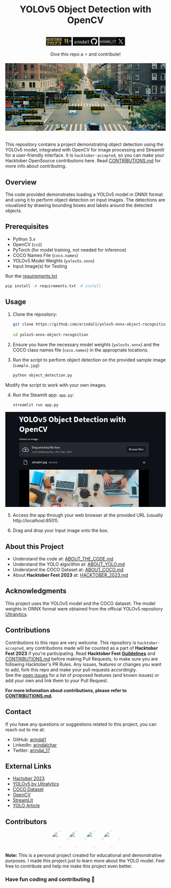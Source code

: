 <div align="center">
   <h1>YOLOv5 Object Detection with OpenCV</h1><br>
   <a href="https://hacktoberfest.com/" target="_blank">
      <img src="images/hack.jpg"  width="80px" alt="hacktober"></a> <a href="https://github.com/arindal1" target="_blank">
      <img src="images/git.jpg"  width="80px" alt="github"></a> <a href="https://twitter.com/arindal_17" target="_blank">
      <img src="images/x.jpg"  width="80px" alt="twitter"></a>
   <p>Give this repo a ⭐ and contribute!</p>
   <img src="images/header2.jpg" alt="header image">
</div>
<br>


This repository contains a project demonstrating object detection using the YOLOv5 model, integrated with OpenCV for image processing and Streamlit for a user-friendly interface. It is `hacktober-accepted`, so you can make your Hacktober OpenSource contributions here. Read [CONTRIBUTIONS.md](CONTRIBUTIONS.md) for more info about contributing. <br>


## Overview

The code provided demonstrates loading a YOLOv5 model in ONNX format and using it to perform object detection on input images. The detections are visualized by drawing bounding boxes and labels around the detected objects.

## Prerequisites

- Python 3.x
- OpenCV (`cv2`)
- PyTorch (for model training, not needed for inference)
- COCO Names File (`coco.names`)
- YOLOv5 Model Weights (`yolov5s.onnx`)
- Input Image(s) for Testing

Run the [requirements.txt](requirements.txt)
```python
pip install -r requirements.txt  # install
```

## Usage

1. Clone the repository:
   ```bash
   git clone https://github.com/arindal1/yolov5-onnx-object-recognition.git
  
   cd yolov5-onnx-object-recognition
   ```

2. Ensure you have the necessary model weights (`yolov5s.onnx`) and the COCO class names file (`coco.names`) in the appropriate locations.

3. Run the script to perform object detection on the provided sample image (`sample.jpg`):
   ```bash
   python object_detection.py
   ```

Modify the script to work with your own images.

4. Run the Steamlit app: `app.py`:
   ```python
   streamlit run app.py
   ```
![steamlitapp](images/1.png)

5. Access the app through your web browser at the provided URL (usually http://localhost:8501).
   
6. Drag and drop your Input image onto the box.

## About this Project

- Understand the code at: [ABOUT_THE_CODE.md](config/ABOUT_THE_CODE.md)
- Understand the YOLO algorithm at: [ABOUT_YOLO.md](config/ABOUT_YOLO.md)
- Understand the COCO Dataset at: [ABOUT_COCO.md](config/ABOUT_COCO.md)
- About **Hacktober Fest 2023** at: [HACKTOBER_2023.md](config/HACKTOBER_2023.md)



## Acknowledgments

This project uses the YOLOv5 model and the COCO dataset.
The model weights in ONNX format were obtained from the official YOLOv5 repository [Ultralytics](https://github.com/ultralytics/yolov5).

## Contributions

Contributions to this repo are very welcome. This repository is `hacktober-accepted`, any contributions made will be counted as a part of **Hacktober Fest 2023** if you're participating.
Read **Hacktober Fest [Guildelines](https://hacktoberfest.com/participation/#pr-mr-details)** and [CONTRIBUTIONS.md](CONTRIBUTIONS.md) before making Pull Requests, to make sure you are following Hacktober's PR Rules.
Any issues, features or changes you want to add, fork this repo and make your pull requests accordingly.<br>
See the [open issues](https://github.com/yolov5-onnx-object-recognition/issues) for a list of proposed features (and known issues) or add your own and link them to your Pull Request. <br>

**For more infomation about contributions, please refer to [CONTRIBUTIONS.md](CONTRIBUTIONS.md).**

## Contact

If you have any questions or suggestions related to this project, you can reach out to me at:

- GitHub: [arindal1](https://github.com/arindal1)
- LinkedIn: [arindalchar](https://www.linkedin.com/arindalchar/)
- Twitter: [arindal_17](https://twitter.com/arindal_17)

## External Links

- [Hactober 2023](https://hacktoberfest.com/)
- [YOLOv5 by Ultralytics](https://github.com/ultralytics/yolov5)
- [COCO Dataset](https://cocodataset.org/#home)
- [OpenCV](https://docs.opencv.org/)
- [StreamLit](https://docs.streamlit.io/)
- [YOLO Article](https://pjreddie.com/darknet/yolo/)

## Contributors

<div align="center">
<a href="https://github.com/arindal1" target="_blank"><img src="https://github.com/arindal1.png" width="50px" height="50" style="border-radius: 50%;"></a>  <a href="https://github.com/simanders" target="_blank"><img src="https://github.com/simanders.png" width="50px" height="50" style="border-radius: 50%;"></a>  <a href="https://github.com/Shback007" target="_blank"><img src="https://github.com/Shback007.png" width="50px" height="50" style="border-radius: 50%;"></a>  <a href="https://github.com/AnuragM23" target="_blank"><img src="https://github.com/AnuragM23.png" width="50px" height="50" style="border-radius: 50%;"></a>
</div>

**Note:** This is a personal project created for educational and demonstrative purposes. I made this project just to learn more about the YOLO model. Feel free to contribute and help me make this project even better.

### Have fun coding and contributing 🚀
